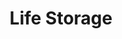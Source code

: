 ---
title: "Life Storage"
url: /round-rock/life-storage-double-creek-drive-2/
shop: storage rental
---